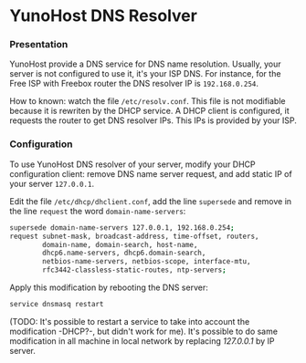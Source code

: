 # YunoHost DNS Resolver

### Presentation
YunoHost provide a DNS service for DNS name resolution. Usually, your server is not configured to use it, it's your ISP DNS. For instance, for the Free ISP with Freebox router the DNS resolver IP is `192.168.0.254`.

How to known: watch the file `/etc/resolv.conf`. This file is not modifiable because it is rewriten by the DHCP service. A DHCP client is configured, it requests the router to get DNS resolver IPs. 
This IPs is provided by your ISP.

### Configuration
To use YunoHost DNS resolver of your server, modify your DHCP configuration client: remove DNS name server request, and add static IP of your server `127.0.0.1`.

Edit the file `/etc/dhcp/dhclient.conf`, add the line `supersede` and remove in the line `request` the word `domain-name-servers`:
```bash
supersede domain-name-servers 127.0.0.1, 192.168.0.254;
request subnet-mask, broadcast-address, time-offset, routers,
        domain-name, domain-search, host-name,
        dhcp6.name-servers, dhcp6.domain-search,
        netbios-name-servers, netbios-scope, interface-mtu,
        rfc3442-classless-static-routes, ntp-servers;
```
Apply this modification by rebooting the DNS server:

```bash
service dnsmasq restart
```

(TODO: It's possible to restart a service to take into account the modification -DHCP?-, but didn't work for me).
It's possible to do same modification in all machine in local network by replacing *127.0.0.1* by IP server.
